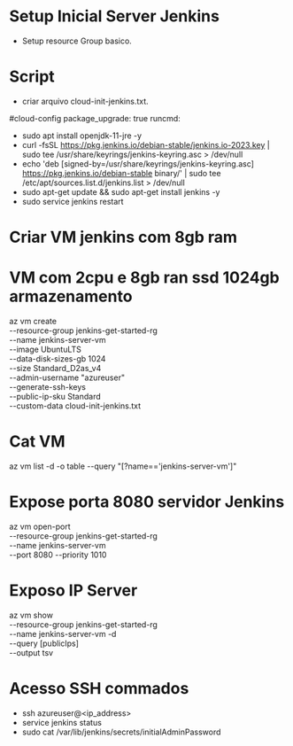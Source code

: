 # Setup Inicial Server Jenkins

- Setup resource Group basico.

# Script 

- criar arquivo cloud-init-jenkins.txt.

#cloud-config
package_upgrade: true
runcmd:
  - sudo apt install openjdk-11-jre -y
  - curl -fsSL https://pkg.jenkins.io/debian-stable/jenkins.io-2023.key | sudo tee /usr/share/keyrings/jenkins-keyring.asc > /dev/null
  -  echo 'deb [signed-by=/usr/share/keyrings/jenkins-keyring.asc] https://pkg.jenkins.io/debian-stable binary/' | sudo tee /etc/apt/sources.list.d/jenkins.list > /dev/null
  - sudo apt-get update && sudo apt-get install jenkins -y
  - sudo service jenkins restart


 # Criar VM jenkins com 8gb ram

# VM com 2cpu e 8gb ran  ssd 1024gb armazenamento

az vm create \
--resource-group jenkins-get-started-rg \
--name jenkins-server-vm \
--image UbuntuLTS \
--data-disk-sizes-gb 1024 \
--size Standard_D2as_v4 \
--admin-username "azureuser" \
--generate-ssh-keys \
--public-ip-sku Standard \
--custom-data cloud-init-jenkins.txt


# Cat VM 

az vm list -d -o table --query "[?name=='jenkins-server-vm']"


# Expose porta 8080 servidor Jenkins

az vm open-port \
--resource-group jenkins-get-started-rg \
--name jenkins-server-vm  \
--port 8080 --priority 1010

# Exposo IP Server

az vm show \
--resource-group jenkins-get-started-rg \
--name jenkins-server-vm -d \
--query [publicIps] \
--output tsv

# Acesso SSH commados

- ssh azureuser@<ip_address>
- service jenkins status
- sudo cat /var/lib/jenkins/secrets/initialAdminPassword

